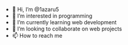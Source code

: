 - 👋 Hi, I’m @1azaru5
- 👀 I’m interested in programming 
- 🌱 I’m currently learning web development
- 💞️ I’m looking to collaborate on web projects
- 📫 How to reach me 

<!---
1azaru5/1azaru5 is a ✨ special ✨ repository because its `README.md` (this file) appears on your GitHub profile.
You can click the Preview link to take a look at your changes.
--->
